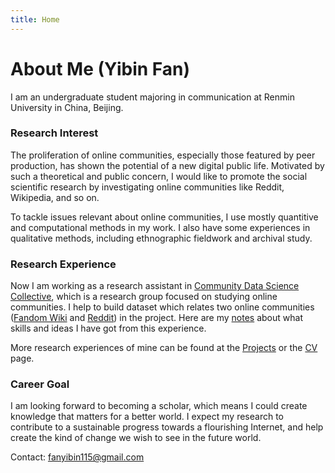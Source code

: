 ```yaml
---
title: Home
---
```


# About Me (Yibin Fan)

I am an undergraduate student majoring in communication at Renmin University in China, Beijing.

### Research Interest

The proliferation of online communities, especially those featured by peer production, has shown the potential of a new digital public life. Motivated by such a theoretical and public concern, I would like to promote the social scientific research by investigating online communities like Reddit, Wikipedia, and so on.

To tackle issues relevant about online communities, I use mostly quantitive and computational methods in my work. I also have some experiences in qualitative methods, including ethnographic fieldwork and archival study.

### Research Experience 
Now I am working as a research assistant in [Community Data Science Collective](https://wiki.communitydata.science/Main_Page), which is a research group focused on studying online communities. I help to build dataset which relates two online communities ([Fandom Wiki](fandom.com) and [Reddit](reddit.com)) in the project. Here are my [notes](https://ybfan115.github.io/en/2021/08/30/ra-notes/) about what skills and ideas I have got from this experience.

More research experiences of mine can be found at the [Projects](https://ybfan115.github.io/en/projects/) or the [CV](https://ybfan115.github.io/en/cv/) page.

### Career Goal 
I am looking forward to becoming a scholar, which means I could create knowledge that matters for a better world. I expect my research to contribute to a sustainable progress towards a flourishing Internet, and help create the kind of change we wish to see in the future world. 


Contact: fanyibin115@gmail.com
